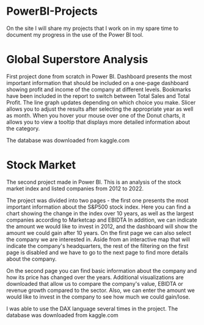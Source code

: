 # PowerBI-Projects

On the site I will share my projects that I work on in my spare time to document my progress in the use of the Power BI tool.

# Global Superstore Analysis

First project done from scratch in Power BI.
Dashboard presents the most important information that should be included on a one-page dashboard showing profit and income of the company at different levels.
Bookmarks have been included in the report to switch between Total Sales and Total Profit. The line graph updates depending on which choice you make.
Slicer allows you to adjust the results after selecting the appropriate year as well as month.
When you hover your mouse over one of the Donut charts, it allows you to view a tooltip that displays more detailed information about the category.

The database was downloaded from kaggle.com

# Stock Market 

The second project made in Power BI. This is an analysis of the stock market index and listed companies from 2012 to 2022.


The project was divided into two pages - the first one presents the most important information about the S&P500 stock index. Here you can find a chart showing the change in the index over 10 years, as well as the largest companies according to Marketcap and EBIDTA In addition, we can indicate the amount we would like to invest in 2012, and the dashboard will show the amount we could gain after 10 years.
On the first page we can also select the company we are interested in. Aside from an interactive map that will indicate the company's headquarters, the rest of the filtering on the first page is disabled and we have to go to the next page to find more details about the company.


On the second page you can find basic information about the company and how its price has changed over the years. Additional visualizations are downloaded that allow us to compare the company's value, EBIDTA or revenue growth compared to the sector. Also, we can enter the amount we would like to invest in the company to see how much we could gain/lose.


I was able to use the DAX language several times in the project. The database was downloaded from kaggle.com
